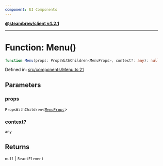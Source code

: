 ```yaml
---
component: UI Components
---
```


[**@steambrew/client v4.2.1**](../README.md)

***

# Function: Menu()

```ts
function Menu(props: PropsWithChildren<MenuProps>, context?: any): null | ReactElement
```

Defined in: [src/components/Menu.ts:21](https://github.com/shdwmtr/plugutil/blob/b52230e3bd417b9353d983856323dee8a90c4f70/client/src/components/Menu.ts#L21)

## Parameters

### props

`PropsWithChildren`\<[`MenuProps`](../interfaces/MenuProps.md)\>

### context?

`any`

## Returns

`null` \| `ReactElement`
